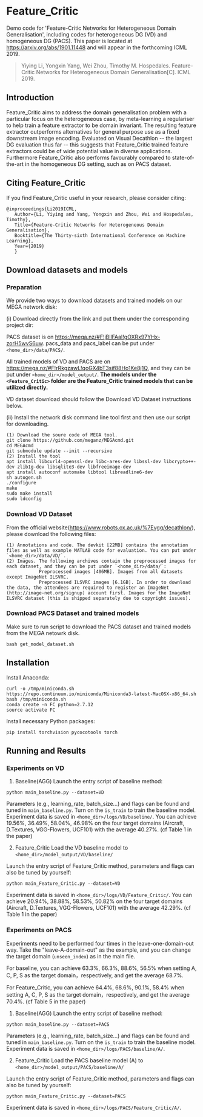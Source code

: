 # Feature_Critic
Demo code for 'Feature-Critic Networks for Heterogeneous Domain Generalisation', including codes for heterogeneous DG (VD) and homogeneous DG (PACS).
This paper is located at https://arxiv.org/abs/1901.11448 and will appear in the forthcoming ICML 2019.

>  Yiying Li, Yongxin Yang, Wei Zhou, Timothy M. Hospedales. Feature-Critic Networks for Heterogeneous Domain Generalisation[C]. ICML 2019.

## Introduction
Feature_Critic aims to address the domain generalisation problem with a particular focus on the heterogeneous case, by meta-learning a regulariser to help train a feature extractor to be domain invariant. The resulting feature extractor outperforms alternatives for general purpose use as a fixed downstream image encoding. Evaluated on Visual Decathlon -- the largest DG evaluation thus far -- this suggests that Feature_Critic trained feature extractors could be of wide potential value in diverse applications. Furthermore Feature_Critic also performs favourably compared to state-of-the-art in the homogeneous DG setting, such as on PACS dataset.

## Citing Feature_Critic
If you find Feature_Critic useful in your research, please consider citing:
 ```
 @inproceedings{Li2019ICML,
    Author={Li, Yiying and Yang, Yongxin and Zhou, Wei and Hospedales, Timothy},
    Title={Feature-Critic Networks for Heterogeneous Domain Generalisation},
    Booktitle={The Thirty-sixth International Conference on Machine Learning},
    Year={2019}
    }
 ```
 
 ## Download datasets and models
 
 ### Preparation
We provide two ways to download datasets and trained models on our MEGA network disk:

(i) Download directly from the link and put them under the corresponding project dir:

PACS dataset is on  https://mega.nz/#F!jBllFAaI!gOXRx97YHx-zorH5wvS6uw. pacs_data and pacs_label can be put under ```<home_dir>/data/PACS/```.

All trained models of VD and PACS are on  https://mega.nz/#F!rRkgzawL!qoGX4bT3sif88Ho1Ke8j1Q, and they can be put under `<home_dir>/model_output/`. **The models under the ```<Feature_Critic>``` folder are the Feature_Critic trained models that can be utilized directly.**

VD dataset download should follow the Download VD Dataset instructions below.

(ii) Install the network disk command line tool first and then use our script for downloading.
```
(1) Download the soure code of MEGA tool.
git clone https://github.com/meganz/MEGAcmd.git
cd MEGAcmd
git submodule update --init --recursive
(2) Install the tool
apt install libcurl4-openssl-dev libc-ares-dev libssl-dev libcrypto++-dev zlib1g-dev libsqlite3-dev libfreeimage-dev
apt install autoconf automake libtool libreadline6-dev
sh autogen.sh
./configure
make
sudo make install
sudo ldconfig
```

### Download VD Dataset
From the official website(https://www.robots.ox.ac.uk/%7Evgg/decathlon/), please download the following files:
```
(1) Annotations and code. The devkit [22MB] contains the annotation files as well as example MATLAB code for evaluation. You can put under `<home_dir>/data/VD/`.
(2) Images. The following archives contain the preprocessed images for each dataset, and they can be put under `<home_dir>/data/`:
            Preprocessed images [406MB]. Images from all datasets except ImageNet ILSVRC.
            Preprocessed ILSVRC images [6.1GB]. In order to download the data, the attendees are required to register an ImageNet (http://image-net.org/signup) account first. Images for the ImageNet ILSVRC dataset (this is shipped separately due to copyright issues).
```

### Download PACS Dataset and trained models
Make sure to run script to download the PACS dataset and trained models from the MEGA netowrk disk.
 ```
 bash get_model_dataset.sh
 ```

## Installation

Install Anaconda:
```
curl -o /tmp/miniconda.sh https://repo.continuum.io/miniconda/Miniconda3-latest-MacOSX-x86_64.sh
bash /tmp/miniconda.sh
conda create -n FC python=2.7.12
source activate FC
```
Install necessary Python packages:
```
pip install torchvision pycocotools torch
```

## Running and Results

### Experiments on VD
1. Baseline(AGG)
Launch the entry script of baseline method:
```
python main_baseline.py --dataset=VD
```
Parameters (e.g., learning_rate, batch_size...) and flags can be found and tuned in `main_baseline.py`. Turn on the `is_train` to train the baseline model.
Experiment data is saved in `<home_dir>/logs/VD/baseline/`. You can achieve 19.56%, 36.49%, 58.04%, 46.98% on the four target domains (Aircraft, D.Textures, VGG-Flowers, UCF101) with the average 40.27%. (cf Table 1 in the paper)

2. Feature_Critic
Load the VD baseline model to `<home_dir>/model_output/VD/baseline/`

Launch the entry script of Feature_Critic method, parameters and flags can also be tuned by yourself:
```
python main_Feature_Critic.py --dataset=VD
```
Experiment data is saved in `<home_dir>/logs/VD/Feature_Critic/`. You can achieve 20.94%, 38.88%, 58.53%, 50.82% on the four target domains (Aircraft, D.Textures, VGG-Flowers, UCF101) with the average 42.29%. (cf Table 1 in the paper)


### Experiments on PACS
Experiments need to be performed four times in the leave-one-domain-out way. Take the "leave-A-domain-out" as the example, and you can change the target domain (`unseen_index`) as in the main file.

For baseline, you can achieve 63.3%, 66.3%, 88.6%, 56.5% when setting A, C, P, S as the target domain，respectively, and get the average 68.7%.

For Feature_Critic, you can achieve 64.4%, 68.6%, 90.1%, 58.4% when setting A, C, P, S as the target domain，respectively, and get the average 70.4%. (cf Table 5 in the paper)

1. Baseline(AGG)
Launch the entry script of baseline method:
```
python main_baseline.py --dataset=PACS
```
Parameters (e.g., learning_rate, batch_size...) and flags can be found and tuned in `main_baseline.py`. Turn on the `is_train` to train the baseline model.
Experiment data is saved in `<home_dir>/logs/PACS/baseline/A/`. 

2. Feature_Critic
Load the PACS baseline model (A) to `<home_dir>/model_output/PACS/baseline/A/`

Launch the entry script of Feature_Critic method, parameters and flags can also be tuned by yourself:
```
python main_Feature_Critic.py --dataset=PACS
```
Experiment data is saved in `<home_dir>/logs/PACS/Feature_Critic/A/`.


